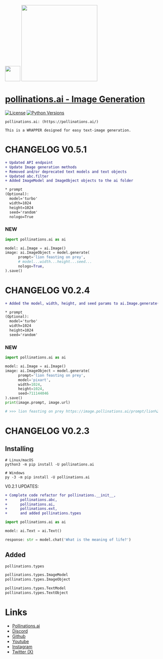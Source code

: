 <div id="header">
  <img src="https://i.ibb.co/p049Y5S/86964862.png" width="50"/>   <img src="https://i.ibb.co/r6JZ336/sketch1700556567238.png" width="250">
</div>

# [pollinations.ai - Image Generation](https://pypi.org/project/pollinations.ai)
[![License](https://img.shields.io/badge/license-MIT-blue.svg)](https://github.com/toolkitr/tkr/blob/main/LICENSE)
[![Python Versions](https://img.shields.io/badge/python-3.7%20|%203.8%20|%203.9%20|%203.10%20|%203.11%20|%203.12%20-blue)](https://www.python.org/downloads/)

```
pollinations.ai: (https://pollinations.ai/)

This is a WRAPPER designed for easy text-image generation.
```

# CHANGELOG V0.5.1
```diff
+ Updated API endpoint
+ Update Image generation methods
+ Removed and/or deprecated text models and text objects
+ Updated abc.filter
+ Added ImageModel and ImageObject objects to the ai folder

* prompt
(Optional):
  model='turbo'
  width=1024
  height=1024
  seed='random'
  nologo=True
```
### NEW
```python
import pollinations.ai as ai

model: ai.Image = ai.Image()
image: ai.ImageObject = model.generate(
      prompt='lion feasting on prey',
      # model...width...height...seed...
      nologo=True,
).save()

```

# CHANGELOG V0.2.4
```diff
+ Added the model, width, height, and seed params to ai.Image.generate()

* prompt
(Optional):
  model='turbo'
  width=1024
  height=1024
  seed='random'
```
### NEW
```python
import pollinations.ai as ai

model: ai.Image = ai.Image()
image: ai.ImageObject = model.generate(
      prompt='lion feasting on prey',
      model='pixart',
      width=1024,
      height=1024,
      seed=711144046
).save()
print(image.prompt, image.url)

# >>> lion feasting on prey https://image.pollinations.ai/prompt/lion%20feasting%20on%20prey?model=pixart&width=1024&height=1024&seed=711144046

```

# CHANGELOG V0.2.3

## Installing
```shell
# Linux/macOS
python3 -m pip install -U pollinations.ai

# Windows
py -3 -m pip install -U pollinations.ai
```

V0.2.1 UPDATES:
```diff
+ Complete code refactor for pollinations.__init__, 
+      pollinations.abc, 
+      pollinations.ai, 
+      pollinations.ext, 
+      and added pollinations.types
```

```python
import pollinations.ai as ai

model: ai.Text = ai.Text()

response: str = model.chat('What is the meaning of life?')
```

## Added
```python
pollinations.types

pollinations.types.ImageModel
pollinations.types.ImageObject

pollinations.types.TextModel
pollinations.types.TextObject
```

# Links
- [Pollinations.ai](https://pollinations.ai/)
- [Discord](https://discord.gg/8HqSRhJVxn)
- [Github](https://github.com/pollinations)
- [Youtube](https://www.youtube.com/channel/UCk4yKnLnYfyUmCCbDzOZOug)
- [Instagram](https://instagram.com/pollinations_ai)
- [Twitter (X)](https://twitter.com/pollinations_ai)
